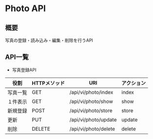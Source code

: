 # Photo API

## 概要
写真の登録・読み込み・編集・削除を行うAPI

## API一覧

- 写真登録API

| 役割 | HTTPメソッド | URI | アクション
| ---- | ---- | ---- | ----
| 写真一覧 | GET | /api/vi/photo/index | index
| １件表示 | GET | /api/vi/photo/show | show
| 新規登録 | POST | /api/vi/photo/store | store
| 更新 | PUT | /api/vi/photo/update | update
| 削除 | DELETE | /api/vi/photo/delete | delete
